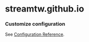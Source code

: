 # streamtw.github.io


### Customize configuration
See [Configuration Reference](https://cli.vuejs.org/config/).
